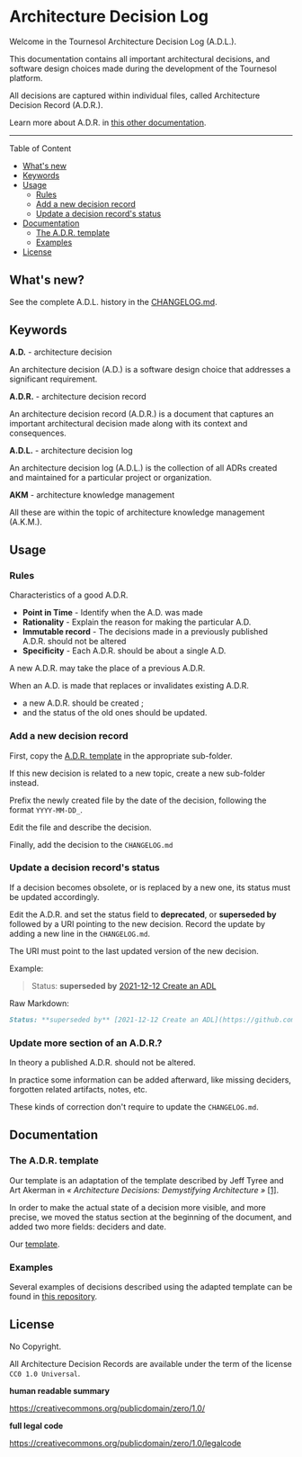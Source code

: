 # Architecture Decision Log

Welcome in the Tournesol Architecture Decision Log (A.D.L.).

This documentation contains all important architectural decisions, and
software design choices made during the development of the Tournesol platform.

All decisions are captured within individual files, called Architecture
Decision Record (A.D.R.).

Learn more about A.D.R. in [this other documentation][github-adr].

---

Table of Content

* [What's new](#whats-new)
* [Keywords](#keywords)
* [Usage](#summary)
  * [Rules](#rules)
  * [Add a new decision record](#issue)
  * [Update a decision record's status](#decision)
* [Documentation](#documentation)
  * [The A.D.R. template](#the-ADR-template)
  * [Examples](#examples)
* [License](#license)

## What's new?

See the complete A.D.L. history in the [CHANGELOG.md](./CHANGELOG.md).

## Keywords

**A.D.** - architecture decision

An architecture decision (A.D.) is a software design choice that addresses a
significant requirement.

**A.D.R.** - architecture decision record

An architecture decision record (A.D.R.) is a document that captures an important
architectural decision made along with its context and consequences.

**A.D.L.** - architecture decision log

An architecture decision log (A.D.L.) is the collection of all ADRs created and
maintained for a particular project or organization.

**AKM** - architecture knowledge management

All these are within the topic of architecture knowledge management (A.K.M.).

## Usage

### Rules

Characteristics of a good A.D.R.

- **Point in Time** - Identify when the A.D. was made
- **Rationality** - Explain the reason for making the particular A.D.
- **Immutable record** - The decisions made in a previously published A.D.R.
  should not be altered
- **Specificity** - Each A.D.R. should be about a single A.D.

A new A.D.R. may take the place of a previous A.D.R.

When an A.D. is made that replaces or invalidates existing A.D.R.
- a new A.D.R. should be created ;
- and the status of the old ones should be updated.

### Add a new decision record

First, copy the [A.D.R. template](./adr_template.md) in the appropriate
sub-folder.

If this new decision is related to a new topic, create a new sub-folder
instead.

Prefix the newly created file by the date of the decision, following the
format `YYYY-MM-DD_`.

Edit the file and describe the decision.

Finally, add the decision to the `CHANGELOG.md` 

### Update a decision record's status

If a decision becomes obsolete, or is replaced by a new one, its status must
be updated accordingly.

Edit the A.D.R. and set the status field to **deprecated**, or
**superseded by** followed by a URI pointing to the new decision. Record the
update by adding a new line in the `CHANGELOG.md`.

The URI must point to the last updated version of the new decision. 

Example:

> Status: **superseded by** [2021-12-12 Create an ADL][adr-20211212-create-an-adl]

Raw Markdown:

```markdown
Status: **superseded by** [2021-12-12 Create an ADL](https://github.com/tournesol-app/tournesol/blob/adl/docs/architecture-decision-log/architecture-knowledge/2021_12_12_create_an_adl.md)
```

### Update more section of an A.D.R.?

In theory a published A.D.R. should not be altered.

In practice some information can be added afterward, like missing deciders,
forgotten related artifacts, notes, etc.

These kinds of correction don't require to update the `CHANGELOG.md`.

## Documentation

### The A.D.R. template

Our template is an adaptation of the template described by Jeff Tyree and Art
Akerman in _« Architecture Decisions: Demystifying Architecture »_
[[1]][adr-by-jtyree-aakerman-pub].

In order to make the actual state of a decision more visible, and more
precise, we moved the status section at the beginning of the document, and
added two more fields: deciders and date.

Our [template](./adr_template.md).

### Examples

Several examples of decisions described using the adapted template can be
found in [this repository][github-adr-examples].

## License

No Copyright.

All Architecture Decision Records are available under the term of the license
`CC0 1.0 Universal`.

**human readable summary**

https://creativecommons.org/publicdomain/zero/1.0/

**full legal code**

https://creativecommons.org/publicdomain/zero/1.0/legalcode

[adr-20211212-create-an-adl]: ./architecture-knowledge/2021-12-12_create_an_adl.md

[github-adr]: https://github.com/joelparkerhenderson/architecture-decision-record
[github-adr-examples]: https://github.com/joelparkerhenderson/architecture-decision-record/tree/main/examples

[adr-by-jtyree-aakerman]: https://github.com/joelparkerhenderson/architecture-decision-record/blob/main/templates/decision-record-template-by-jeff-tyree-and-art-akerman/index.md
[adr-by-jtyree-aakerman-pub]: https://personal.utdallas.edu/~chung/SA/zz-Impreso-architecture_decisions-tyree-05.pdf
